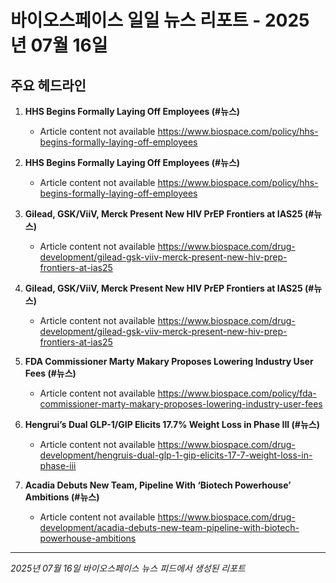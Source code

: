 # 바이오스페이스 일일 뉴스 리포트 - 2025년 07월 16일


## 주요 헤드라인

1. **HHS Begins Formally Laying Off Employees (#뉴스)**
   - Article content not available
   <https://www.biospace.com/policy/hhs-begins-formally-laying-off-employees>

2. **HHS Begins Formally Laying Off Employees (#뉴스)**
   - Article content not available
   <https://www.biospace.com/policy/hhs-begins-formally-laying-off-employees>

3. **Gilead, GSK/ViiV, Merck Present New HIV PrEP Frontiers at IAS25 (#뉴스)**
   - Article content not available
   <https://www.biospace.com/drug-development/gilead-gsk-viiv-merck-present-new-hiv-prep-frontiers-at-ias25>

4. **Gilead, GSK/ViiV, Merck Present New HIV PrEP Frontiers at IAS25 (#뉴스)**
   - Article content not available
   <https://www.biospace.com/drug-development/gilead-gsk-viiv-merck-present-new-hiv-prep-frontiers-at-ias25>

5. **FDA Commissioner Marty Makary Proposes Lowering Industry User Fees (#뉴스)**
   - Article content not available
   <https://www.biospace.com/policy/fda-commissioner-marty-makary-proposes-lowering-industry-user-fees>

6. **Hengrui’s Dual GLP-1/GIP Elicits 17.7% Weight Loss in Phase III (#뉴스)**
   - Article content not available
   <https://www.biospace.com/drug-development/hengruis-dual-glp-1-gip-elicits-17-7-weight-loss-in-phase-iii>

7. **Acadia Debuts New Team, Pipeline With ‘Biotech Powerhouse’ Ambitions (#뉴스)**
   - Article content not available
   <https://www.biospace.com/drug-development/acadia-debuts-new-team-pipeline-with-biotech-powerhouse-ambitions>


---
*2025년 07월 16일 바이오스페이스 뉴스 피드에서 생성된 리포트*